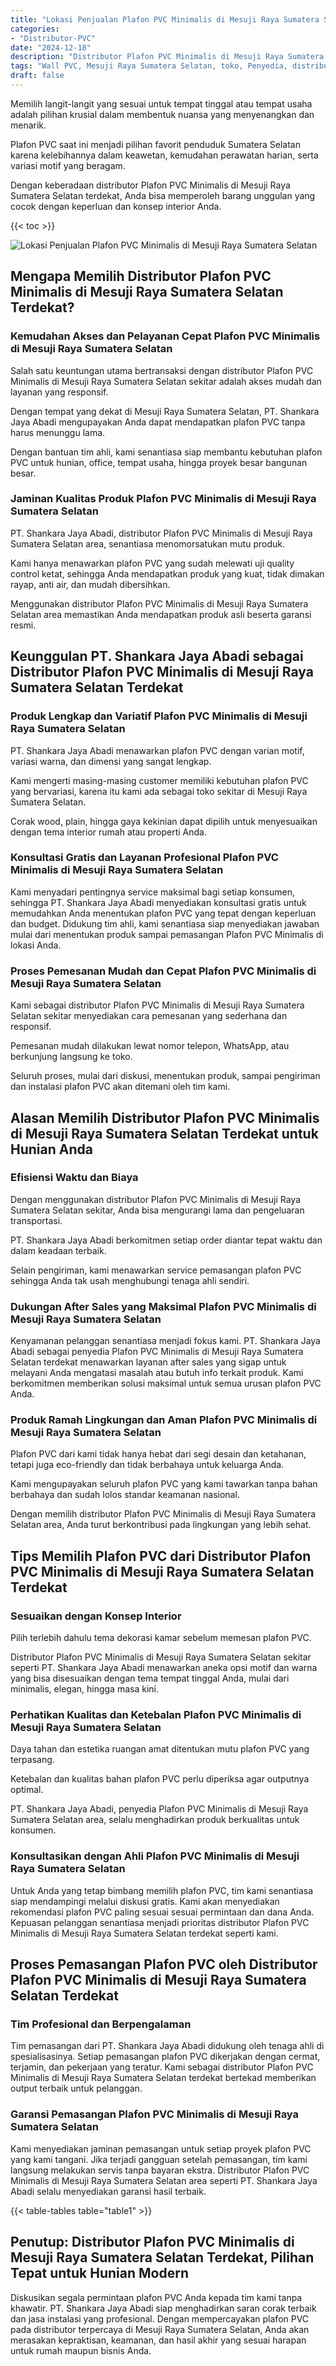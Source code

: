 ```yaml
---
title: "Lokasi Penjualan Plafon PVC Minimalis di Mesuji Raya Sumatera Selatan"
categories: 
- "Distributor-PVC"
date: "2024-12-18"
description: "Distributor Plafon PVC Minimalis di Mesuji Raya Sumatera Selatan untuk tempat tinggal, kantor, serta toko. Material berkualitas, variasi motif, variasi warna modern, beserta layanan pemasangan dikerjakan oleh tenaga ahli ahli dan kepastian resmi!|Jasa distribusi Plafon PVC Minimalis di Mesuji Raya Sumatera Selatan bagi keperluan hunian, kantor, atau ritel, dengan material berkualitas dan pemasangan oleh tenaga ahli profesional dan garansi resmi.|Solusi Plafon PVC Minimalis di Mesuji Raya Sumatera Selatan yang terbukti untuk hunian, perkantoran, dan ritel, bersama material terbaik dan instalasi oleh tenaga ahli berpengalaman dan garansi resmi.|Penyediaan Plafon PVC Minimalis di Mesuji Raya Sumatera Selatan bagi tempat tinggal, perkantoran, serta ritel, dengan material berkualitas dan pemasangan ditangani oleh tenaga ahli berpengalaman, dilengkapi dengan kepastian resmi.}"
tags: "Wall PVC, Mesuji Raya Sumatera Selatan, toko, Penyedia, distributor"
draft: false
---
```


Memilih langit-langit yang sesuai untuk tempat tinggal atau tempat usaha adalah pilihan krusial dalam membentuk nuansa yang menyenangkan dan menarik.

Plafon PVC saat ini menjadi pilihan favorit penduduk Sumatera Selatan karena kelebihannya dalam keawetan, kemudahan perawatan harian, serta variasi motif yang beragam.

Dengan keberadaan distributor Plafon PVC Minimalis di Mesuji Raya Sumatera Selatan terdekat, Anda bisa memperoleh barang unggulan yang cocok dengan keperluan dan konsep interior Anda.

{{< toc >}}

![Lokasi Penjualan Plafon PVC Minimalis di Mesuji Raya Sumatera Selatan](/images/Distributor-PVC/Lokasi-Penjualan-Plafon-PVC-Minimalis-di-Mesuji-Raya-Sumatera-Selatan.png)


## Mengapa Memilih Distributor Plafon PVC Minimalis di Mesuji Raya Sumatera Selatan Terdekat?

### Kemudahan Akses dan Pelayanan Cepat Plafon PVC Minimalis di Mesuji Raya Sumatera Selatan

Salah satu keuntungan utama bertransaksi dengan distributor Plafon PVC Minimalis di Mesuji Raya Sumatera Selatan sekitar adalah akses mudah dan layanan yang responsif.

Dengan tempat yang dekat di Mesuji Raya Sumatera Selatan, PT. Shankara Jaya Abadi mengupayakan Anda dapat mendapatkan plafon PVC tanpa harus menunggu lama.

Dengan bantuan tim ahli, kami senantiasa siap membantu kebutuhan plafon PVC untuk hunian, office, tempat usaha, hingga proyek besar bangunan besar.

### Jaminan Kualitas Produk Plafon PVC Minimalis di Mesuji Raya Sumatera Selatan

PT. Shankara Jaya Abadi, distributor Plafon PVC Minimalis di Mesuji Raya Sumatera Selatan area, senantiasa menomorsatukan mutu produk.

Kami hanya menawarkan plafon PVC yang sudah melewati uji quality control ketat, sehingga Anda mendapatkan produk yang kuat, tidak dimakan rayap, anti air, dan mudah dibersihkan.

Menggunakan distributor Plafon PVC Minimalis di Mesuji Raya Sumatera Selatan area memastikan Anda mendapatkan produk asli beserta garansi resmi.

## Keunggulan PT. Shankara Jaya Abadi sebagai Distributor Plafon PVC Minimalis di Mesuji Raya Sumatera Selatan Terdekat

### Produk Lengkap dan Variatif Plafon PVC Minimalis di Mesuji Raya Sumatera Selatan

PT. Shankara Jaya Abadi menawarkan plafon PVC dengan varian motif, variasi warna, dan dimensi yang sangat lengkap.

Kami mengerti masing-masing customer memiliki kebutuhan plafon PVC yang bervariasi, karena itu kami ada sebagai toko sekitar di Mesuji Raya Sumatera Selatan.

Corak wood, plain, hingga gaya kekinian dapat dipilih untuk menyesuaikan dengan tema interior rumah atau properti Anda.

### Konsultasi Gratis dan Layanan Profesional Plafon PVC Minimalis di Mesuji Raya Sumatera Selatan

Kami menyadari pentingnya service maksimal bagi setiap konsumen, sehingga PT. Shankara Jaya Abadi menyediakan konsultasi gratis untuk memudahkan Anda menentukan plafon PVC yang tepat dengan keperluan dan budget. Didukung tim ahli, kami senantiasa siap menyediakan jawaban mulai dari menentukan produk sampai pemasangan Plafon PVC Minimalis di lokasi Anda.

### Proses Pemesanan Mudah dan Cepat Plafon PVC Minimalis di Mesuji Raya Sumatera Selatan

Kami sebagai distributor Plafon PVC Minimalis di Mesuji Raya Sumatera Selatan sekitar menyediakan cara pemesanan yang sederhana dan responsif.

Pemesanan mudah dilakukan lewat nomor telepon, WhatsApp, atau berkunjung langsung ke toko.

Seluruh proses, mulai dari diskusi, menentukan produk, sampai pengiriman dan instalasi plafon PVC akan ditemani oleh tim kami.

## Alasan Memilih Distributor Plafon PVC Minimalis di Mesuji Raya Sumatera Selatan Terdekat untuk Hunian Anda

### Efisiensi Waktu dan Biaya

Dengan menggunakan distributor Plafon PVC Minimalis di Mesuji Raya Sumatera Selatan sekitar, Anda bisa mengurangi lama dan pengeluaran transportasi.

PT. Shankara Jaya Abadi berkomitmen setiap order diantar tepat waktu dan dalam keadaan terbaik.

Selain pengiriman, kami menawarkan service pemasangan plafon PVC sehingga Anda tak usah menghubungi tenaga ahli sendiri.

### Dukungan After Sales yang Maksimal Plafon PVC Minimalis di Mesuji Raya Sumatera Selatan

Kenyamanan pelanggan senantiasa menjadi fokus kami. PT. Shankara Jaya Abadi sebagai penyedia Plafon PVC Minimalis di Mesuji Raya Sumatera Selatan terdekat menawarkan layanan after sales yang sigap untuk melayani Anda mengatasi masalah atau butuh info terkait produk. Kami berkomitmen memberikan solusi maksimal untuk semua urusan plafon PVC Anda.

### Produk Ramah Lingkungan dan Aman Plafon PVC Minimalis di Mesuji Raya Sumatera Selatan

Plafon PVC dari kami tidak hanya hebat dari segi desain dan ketahanan, tetapi juga eco-friendly dan tidak berbahaya untuk keluarga Anda.

Kami mengupayakan seluruh plafon PVC yang kami tawarkan tanpa bahan berbahaya dan sudah lolos standar keamanan nasional.

Dengan memilih distributor Plafon PVC Minimalis di Mesuji Raya Sumatera Selatan area, Anda turut berkontribusi pada lingkungan yang lebih sehat.

## Tips Memilih Plafon PVC dari Distributor Plafon PVC Minimalis di Mesuji Raya Sumatera Selatan Terdekat

### Sesuaikan dengan Konsep Interior

Pilih terlebih dahulu tema dekorasi kamar sebelum memesan plafon PVC.

Distributor Plafon PVC Minimalis di Mesuji Raya Sumatera Selatan sekitar seperti PT. Shankara Jaya Abadi menawarkan aneka opsi motif dan warna yang bisa disesuaikan dengan tema tempat tinggal Anda, mulai dari minimalis, elegan, hingga masa kini.

### Perhatikan Kualitas dan Ketebalan Plafon PVC Minimalis di Mesuji Raya Sumatera Selatan

Daya tahan dan estetika ruangan amat ditentukan mutu plafon PVC yang terpasang.

Ketebalan dan kualitas bahan plafon PVC perlu diperiksa agar outputnya optimal.

PT. Shankara Jaya Abadi, penyedia Plafon PVC Minimalis di Mesuji Raya Sumatera Selatan area, selalu menghadirkan produk berkualitas untuk konsumen.

### Konsultasikan dengan Ahli Plafon PVC Minimalis di Mesuji Raya Sumatera Selatan

Untuk Anda yang tetap bimbang memilih plafon PVC, tim kami senantiasa siap mendampingi melalui diskusi gratis. Kami akan menyediakan rekomendasi plafon PVC paling sesuai sesuai permintaan dan dana Anda. Kepuasan pelanggan senantiasa menjadi prioritas distributor Plafon PVC Minimalis di Mesuji Raya Sumatera Selatan terdekat seperti kami.

## Proses Pemasangan Plafon PVC oleh Distributor Plafon PVC Minimalis di Mesuji Raya Sumatera Selatan Terdekat

### Tim Profesional dan Berpengalaman

Tim pemasangan dari PT. Shankara Jaya Abadi didukung oleh tenaga ahli di spesialisasinya. Setiap pemasangan plafon PVC dikerjakan dengan cermat, terjamin, dan pekerjaan yang teratur. Kami sebagai distributor Plafon PVC Minimalis di Mesuji Raya Sumatera Selatan terdekat bertekad memberikan output terbaik untuk pelanggan.

### Garansi Pemasangan Plafon PVC Minimalis di Mesuji Raya Sumatera Selatan

Kami menyediakan jaminan pemasangan untuk setiap proyek plafon PVC yang kami tangani. Jika terjadi gangguan setelah pemasangan, tim kami langsung melakukan servis tanpa bayaran ekstra. Distributor Plafon PVC Minimalis di Mesuji Raya Sumatera Selatan area seperti PT. Shankara Jaya Abadi selalu menyediakan garansi hasil terbaik.

{{< table-tables table="table1" >}}

## Penutup: Distributor Plafon PVC Minimalis di Mesuji Raya Sumatera Selatan Terdekat, Pilihan Tepat untuk Hunian Modern

Diskusikan segala permintaan plafon PVC Anda kepada tim kami tanpa khawatir. PT. Shankara Jaya Abadi siap menghadirkan saran corak terbaik dan jasa instalasi yang profesional. Dengan mempercayakan plafon PVC pada distributor terpercaya di Mesuji Raya Sumatera Selatan, Anda akan merasakan kepraktisan, keamanan, dan hasil akhir yang sesuai harapan untuk rumah maupun bisnis Anda.